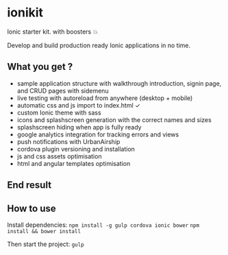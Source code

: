 # ionikit

Ionic starter kit. with boosters :boom:

Develop and build production ready Ionic applications in no time.

## What you get ?

* sample application structure with walkthrough introduction, signin page, and CRUD pages with sidemenu
* live testing with autoreload from anywhere (desktop + mobile)
* automatic css and js import to index.html ✓
* custom Ionic theme with sass
* icons and splashscreen generation with the correct names and sizes
* splashscreen hiding when app is fully ready
* google analytics integration for tracking errors and views
* push notifications with UrbanAirship
* cordova plugin versioning and installation
* js and css assets optimisation
* html and angular templates optimisation

## End result

## How to use

Install dependencies:
`npm install -g gulp cordova ionic bower`
`npm install && bower install`

Then start the project:
`gulp`
